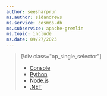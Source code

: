 ```yaml
---
author: seesharprun
ms.author: sidandrews
ms.service: cosmos-db
ms.subservice: apache-gremlin
ms.topic: include
ms.date: 09/27/2023
---
```


> [!div class="op_single_selector"]
>
> - [Console](../quickstart-console.md)
> - [Python](../quickstart-python.md)
> - [Node.js](../quickstart-nodejs.md)
> - [.NET](../quickstart-dotnet.md)
>
